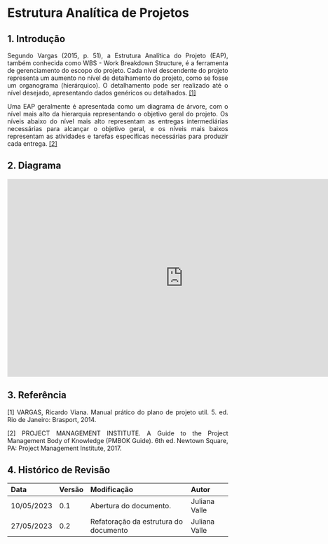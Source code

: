 # Estrutura Analítica de Projetos
<style>body {text-align: justify}</style>

## 1. Introdução
Segundo Vargas (2015, p. 51), a Estrutura Analítica do Projeto (EAP), também conhecida como WBS - Work Breakdown Structure, é a ferramenta de gerenciamento do escopo do projeto. Cada nível descendente do projeto representa um aumento no nível de detalhamento do projeto, como se fosse um organograma (hierárquico). O detalhamento pode ser realizado até o nível desejado, apresentando dados genéricos ou detalhados. [[1]](#ref1)


Uma EAP geralmente é apresentada como um diagrama de árvore, com o nível mais alto da hierarquia representando o objetivo geral do projeto. Os níveis abaixo do nível mais alto representam as entregas intermediárias necessárias para alcançar o objetivo geral, e os níveis mais baixos representam as atividades e tarefas específicas necessárias para produzir cada entrega. [[2]](#ref2)

## 2. Diagrama
<iframe style="border: 1px solid rgba(0, 0, 0, 0.1);" width="800" height="450" src="https://www.figma.com/embed?embed_host=share&url=https%3A%2F%2Fwww.figma.com%2Ffile%2FaJsy2kTbhhCeitiy79CCBd%2FUntitled%3Ftype%3Dwhiteboard%26node-id%3D0%253A1%26t%3D1kVIw7vbeGgKnRSI-1" allowfullscreen></iframe>

## 3. Referência
<a id="ref1"></a>
[1] VARGAS, Ricardo Viana. Manual prático do plano de projeto util. 5. ed. Rio de Janeiro: Brasport, 2014.

<a id="ref2"></a>
[2] PROJECT MANAGEMENT INSTITUTE. A Guide to the Project Management Body of Knowledge (PMBOK Guide). 6th ed. Newtown Square, PA: Project Management Institute, 2017.


## 4. Histórico de Revisão

| Data       | Versão | Modificação                     | Autor         |
| :--------- | :----- | :------------------------------ | :-----------  |
| 10/05/2023 | 0.1    | Abertura do documento.          | Juliana Valle |
| 27/05/2023 | 0.2    | Refatoração da estrutura do documento | Juliana Valle |
